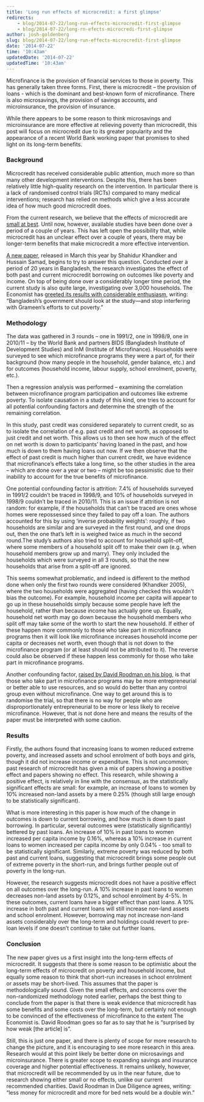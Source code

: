 ```yaml
---
title: 'Long run effects of microcredit: a first glimpse'
redirects:
    - blog/2014-07-22/long-run-effects-microcredit-first-glimpse
    - blog/2014-07-22/long-rn-efects-microcredi-first-glimpse
author: josh-goldenberg
slug: blog/2014-07-22/long-run-effects-microcredit-first-glimpse
date: '2014-07-22'
time: '10:43am'
updatedDate: '2014-07-22'
updatedTime: '10:43am'
---
```

Microfinance is the provision of financial services to those in poverty. This has generally taken three forms. First, there is microcredit – the provision of loans - which is the dominant and best-known form of microfinance. There is also microsavings, the provision of savings accounts, and microinsurance, the provision of insurance.

While there appears to be some reason to think microsavings and microinsurance are more effective at relieving poverty than microcredit, this post will focus on microcredit due to its greater popularity and the appearance of a recent World Bank working paper that promises to shed light on its long-term benefits.

### Background

Microcredit has received considerable public attention, much more so than many other development interventions. Despite this, there has been relatively little high-quality research on the intervention. In particular there is a lack of randomised control trials (RCTs) compared to many medical interventions; research has relied on methods which give a less accurate idea of how much good microcredit does.

From the current research, we believe that the effects of microcredit are [small at best](/blog/2014-03-12/why-we-still-dont-recommend-microfinance). Until now, however, available studies have been done over a period of a couple of years. This has left open the possibility that, while microcredit has an unclear effect over a couple of years, there may be longer-term benefits that make microcredit a more effective intervention.

[A new paper](http://elibrary.worldbank.org/doi/pdf/10.1596/1813-9450-6821), released in March this year by Shahidur Khandker and Hussain Samad, begins to try to answer this question. Conducted over a period of 20 years in Bangladesh, the research investigates the effect of both past and current microcredit borrowing on outcomes like poverty and income. On top of being done over a considerably longer time period, the current study is also quite large, investigating over 3,000 households. The Economist has [greeted its results with considerable enthusiasm](http://www.economist.com/news/finance-and-economics/21600993-biggest-study-so-far-finds-microcredit-helps-poor-after), writing: “Bangladesh’s government should look at the study—and stop interfering with Grameen’s efforts to cut poverty.”

### Methodology

The data was gathered in 3 rounds – one in 1991/2, one in 1998/9, one in 2010/11 – by the World Bank and partners BIDS (Bangladesh Institute of Development Studies) and InM (Institute of Microfinance). Households were surveyed to see which microfinance programs they were a part of, for their background (how many people in the household, gender balance, etc.) and for outcomes (household income, labour supply, school enrolment, poverty, etc.).

Then a regression analysis was performed – examining the correlation between microfinance program participation and outcomes like extreme poverty. To isolate causation in a study of this kind, one tries to account for all potential confounding factors and determine the strength of the remaining correlation.

In this study, past credit was considered separately to current credit, so as to isolate the correlation of e.g. past credit and net worth, as opposed to just credit and net worth. This allows us to then see how much of the effect on net worth is down to participants’ having loaned in the past, and how much is down to them having loans out now. If we then observe that the effect of past credit is much higher than current credit, we have evidence that microfinance’s effects take a long time, so the other studies in the area – which are done over a year or two – might be too pessimistic due to their inability to account for the true benefits of microfinance.

One potential confounding factor is attrition: 7.4% of households surveyed in 1991/2 couldn’t be traced in 1998/9, and 10% of households surveyed in 1998/9 couldn’t be traced in 2010/11\. This is an issue if attrition is not random: for example, if the households that can’t be traced are ones whose homes were repossessed since they failed to pay off a loan. The authors accounted for this by using ‘inverse probability weights’: roughly, if two households are similar and are surveyed in the first round, and one drops out, then the one that’s left in is weighed twice as much in the second round.The study’s authors also tried to account for household split-off, where some members of a household split off to make their own (e.g. when household members grow up and marry). They only included the households which were surveyed in all 3 rounds, so that the new households that arise from a split-off are ignored.

This seems somewhat problematic, and indeed is different to the method done when only the first two rounds were considered (Khandker 2005), where the two households were aggregated (having checked this wouldn’t bias the outcome). For example, household income per capita will appear to go up in these households simply because some people have left the household, rather than because income has actually gone up. Equally, household net worth may go down because the household members who split off may take some of the worth to start the new household. If either of these happen more commonly to those who take part in microfinance programs then it will look like microfinance increases household income per capita or decreases net worth, even though that is not down to the microfinance program (or at least should not be attributed to it). The reverse could also be observed if these happen less commonly for those who take part in microfinance programs.

Another confounding factor, [raised by David Roodman on his blog](http://davidroodman.com/blog/2014/04/17/shoddy-microcredit-impact-reporting-in-economist/), is that those who take part in microfinance programs may be more entrepreneurial or better able to use resources, and so would do better than any control group even without microfinance. One way to get around this is to randomise the trial, so that there is no way for people who are disproportionately entrepreneurial to be more or less likely to receive microfinance. However, that is not done here and means the results of the paper must be interpreted with some caution.

### Results

Firstly, the authors found that increasing loans to women reduced extreme poverty, and increased assets and school enrolment of both boys and girls, though it did not increase income or expenditure. This is not uncommon; past research of microcredit has given a mix of papers showing a positive effect and papers showing no effect. This research, while showing a positive effect, is relatively in line with the consensus, as the statistically significant effects are small: for example, an increase of loans to women by 10% increased non-land assets by a mere 0.25% (though still large enough to be statistically significant).

What is more interesting in this paper is how much of the change in outcomes is down to current borrowing, and how much is down to past borrowing. In particular, several outcomes were (statistically significantly) bettered by past loans. An increase of 10% in past loans to women increased per capita income by 0.16%, whereas a 10% increase in current loans to women increased per capita income by only 0.04% - too small to be statistically significant. Similarly, extreme poverty was reduced by both past and current loans, suggesting that microcredit brings some people out of extreme poverty in the short-run, and brings further people out of poverty in the long-run.

However, the research suggests microcredit does not have a positive effect on all outcomes over the long-run. A 10% increase in past loans to women decreases non-land assets by 0.12%, and school enrolment by 4-5%. In these outcomes, current loans have a bigger effect than past loans. A 10% increase in both past and current loans will still increase non-land assets and school enrolment. However, borrowing may not increase non-land assets considerably over the long-term and holdings could revert to pre-loan levels if one doesn’t continue to take out further loans.

### Conclusion

The new paper gives us a first insight into the long-term effects of microcredit. It suggests that there is some reason to be optimistic about the long-term effects of microcredit on poverty and household income, but equally some reason to think that short-run increases in school enrolment or assets may be short-lived. This assumes that the paper is methodologically sound. Given the small effects, and concerns over the non-randomized methodology noted earlier, perhaps the best thing to conclude from the paper is that there is weak evidence that microcredit has some benefits and some costs over the long-term, but certainly not enough to be convinced of the effectiveness of microfinance to the extent The Economist is. David Roodman goes so far as to say that he is “surprised by how weak [the article] is”.

Still, this is just one paper, and there is plenty of scope for more research to change the picture, and it is encouraging to see more research in this area. Research would at this point likely be better done on microsavings and microinsurance. There is greater scope to expanding savings and insurance coverage and higher potential effectiveness. It remains unlikely, however, that microcredit will be recommended by us in the near future, due to research showing either small or no effects, unlike our current recommended charities. David Roodman in Due Diligence agrees, writing: “less money for microcredit and more for bed nets would be a double win.”